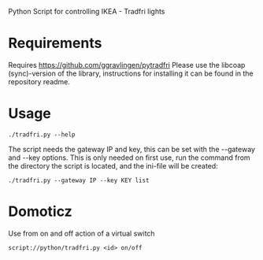 Python Script for controlling IKEA - Tradfri lights


# Requirements
Requires https://github.com/ggravlingen/pytradfri
Please use the libcoap (sync)-version of the library, instructions for installing it can be found in the repository readme.

# Usage
```shell
./tradfri.py --help
```


The script needs the gateway IP and key, this can be set with the --gateway and --key options. This is only needed on first use, run the command from the directory the script is located, and the ini-file will be created:

```shell
./tradfri.py --gateway IP --key KEY list
```

# Domoticz
Use from on and off action of a virtual switch
```
script://python/tradfri.py <id> on/off
```
